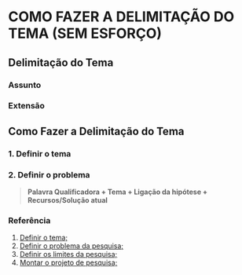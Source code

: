 # COMO FAZER A DELIMITAÇÃO DO TEMA (SEM ESFORÇO)
## Delimitação do Tema
### Assunto
### Extensão
## Como Fazer a Delimitação do Tema
### 1\. Definir o tema
### 2\. Definir o problema
> **Palavra Qualificadora + Tema + Ligação da hipótese + Recursos/Solução atual**

### Referência
1.  [Definir o tema;](https://guiadamonografia.com.br/como-fazer-a-delimitacao-do-tema/#definir-tema)
2.  [Definir o problema da pesquisa;](https://guiadamonografia.com.br/como-fazer-a-delimitacao-do-tema/#definir-problema)
3.  [Definir os limites da pesquisa;](https://guiadamonografia.com.br/como-fazer-a-delimitacao-do-tema/#definir-limites)
4.  [Montar o projeto de pesquisa;](https://guiadamonografia.com.br/como-fazer-a-delimitacao-do-tema/#montar-projeto)
